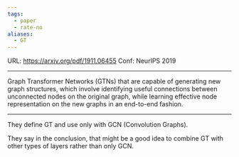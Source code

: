 ```yaml
---
tags:
  - paper
  - rate-no
aliases:
  - GT
---
```

URL: https://arxiv.org/pdf/1911.06455
Conf: NeurIPS 2019

---

Graph Transformer Networks (GTNs) that are capable of generating new graph structures, which involve identifying useful connections between unconnected nodes on the original graph, while learning effective node representation on the new graphs in an end-to-end fashion.

---

They define GT and use only with GCN (Convolution Graphs).

They say in the conclusion, that might be a good idea to combine GT with other types of layers rather than only GCN.